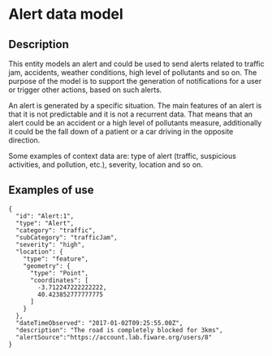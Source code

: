 # Alert data model

## Description
This entity models an alert and could be used to send alerts related to traffic jam, accidents, weather conditions, high level of pollutants and so on.
The purpose of the model is to support the generation of notifications for a user or trigger other actions,
based on such alerts.

An alert is generated by a specific situation. The main features of an alert is that it is not predictable and it is not a recurrent data. That means that an alert could be an accident or a high level of pollutants measure, additionally it could be the fall down of a patient or a car driving in the opposite direction.

Some examples of context data are: type of alert (traffic, suspicious activities, and pollution, etc.), severity, location and so on.


## Examples of use

```
{
  "id": "Alert:1",
  "type": "Alert",
  "category": "traffic",
  "subCategory": "trafficJam",
  "severity": "high",
  "location": {
    "type": "feature",
    "geometry": {
      "type": "Point",
      "coordinates": [
        -3.712247222222222,
        40.423852777777775
      ]
    }
  },
  "dateTimeObserved": "2017-01-02T09:25:55.00Z",
  "description": "The road is completely blocked for 3kms",
  "alertSource":"https://account.lab.fiware.org/users/8"
}
```
